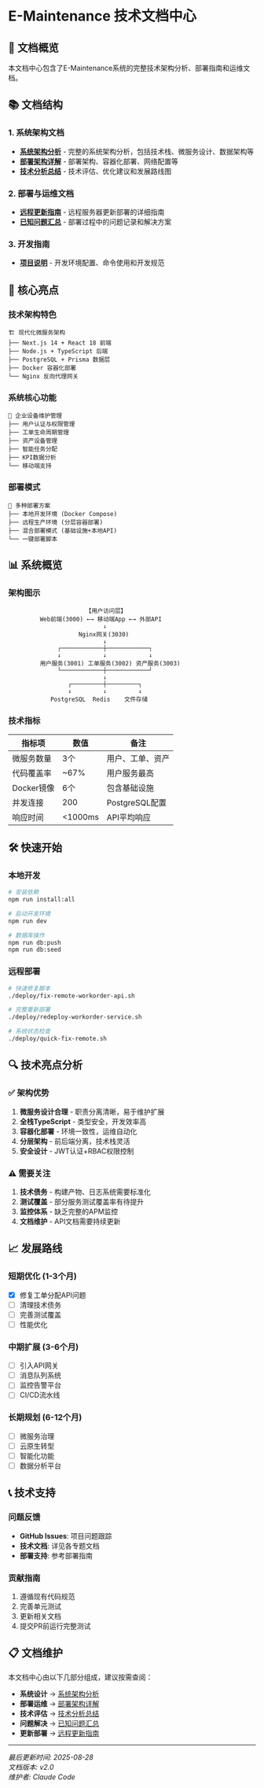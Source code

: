 # E-Maintenance 技术文档中心

## 📖 文档概览

本文档中心包含了E-Maintenance系统的完整技术架构分析、部署指南和运维文档。

## 📚 文档结构

### 1. 系统架构文档
- **[系统架构分析](./SYSTEM_ARCHITECTURE.md)** - 完整的系统架构分析，包括技术栈、微服务设计、数据架构等
- **[部署架构详解](./DEPLOYMENT_ARCHITECTURE.md)** - 部署架构、容器化部署、网络配置等
- **[技术分析总结](./TECHNICAL_ANALYSIS_SUMMARY.md)** - 技术评估、优化建议和发展路线图

### 2. 部署与运维文档  
- **[远程更新指南](../deploy/REMOTE_UPDATE_GUIDE.md)** - 远程服务器更新部署的详细指南
- **[已知问题汇总](../deploy/KNOWN_ISSUES.md)** - 部署过程中的问题记录和解决方案

### 3. 开发指南
- **[项目说明](../CLAUDE.md)** - 开发环境配置、命令使用和开发规范

## 🎯 核心亮点

### 技术架构特色
```
🏗️ 现代化微服务架构
├── Next.js 14 + React 18 前端
├── Node.js + TypeScript 后端  
├── PostgreSQL + Prisma 数据层
├── Docker 容器化部署
└── Nginx 反向代理网关
```

### 系统核心功能
```
🔧 企业设备维护管理
├── 用户认证与权限管理
├── 工单生命周期管理  
├── 资产设备管理
├── 智能任务分配
├── KPI数据分析
└── 移动端支持
```

### 部署模式
```
🚀 多种部署方案
├── 本地开发环境 (Docker Compose)
├── 远程生产环境 (分层容器部署)
├── 混合部署模式 (基础设施+本地API)
└── 一键部署脚本
```

## 📊 系统概览

### 架构图示
```
                      【用户访问层】
         Web前端(3000) ←→ 移动端App ←→ 外部API
                           ↓
                    Nginx网关(3030)
                           ↓
              ┌────────────┼────────────┐
              ↓            ↓            ↓
         用户服务(3001) 工单服务(3002) 资产服务(3003)
              └────────────┼────────────┘
                           ↓
                 ┌─────────┼─────────┐
                 ↓         ↓         ↓
            PostgreSQL  Redis    文件存储
```

### 技术指标
| 指标项 | 数值 | 备注 |
|--------|------|------|
| 微服务数量 | 3个 | 用户、工单、资产 |
| 代码覆盖率 | ~67% | 用户服务最高 |
| Docker镜像 | 6个 | 包含基础设施 |
| 并发连接 | 200 | PostgreSQL配置 |
| 响应时间 | <1000ms | API平均响应 |

## 🛠️ 快速开始

### 本地开发
```bash
# 安装依赖
npm run install:all

# 启动开发环境  
npm run dev

# 数据库操作
npm run db:push
npm run db:seed
```

### 远程部署
```bash
# 快速修复脚本
./deploy/fix-remote-workorder-api.sh

# 完整重新部署
./deploy/redeploy-workorder-service.sh

# 系统状态检查
./deploy/quick-fix-remote.sh
```

## 🔍 技术亮点分析

### ✅ 架构优势
1. **微服务设计合理** - 职责分离清晰，易于维护扩展
2. **全栈TypeScript** - 类型安全，开发效率高
3. **容器化部署** - 环境一致性，运维自动化
4. **分层架构** - 前后端分离，技术栈灵活
5. **安全设计** - JWT认证+RBAC权限控制

### ⚠️ 需要关注
1. **技术债务** - 构建产物、日志系统需要标准化
2. **测试覆盖** - 部分服务测试覆盖率有待提升  
3. **监控体系** - 缺乏完整的APM监控
4. **文档维护** - API文档需要持续更新

## 📈 发展路线

### 短期优化 (1-3个月)
- [x] 修复工单分配API问题
- [ ] 清理技术债务
- [ ] 完善测试覆盖
- [ ] 性能优化

### 中期扩展 (3-6个月)  
- [ ] 引入API网关
- [ ] 消息队列系统
- [ ] 监控告警平台
- [ ] CI/CD流水线

### 长期规划 (6-12个月)
- [ ] 微服务治理
- [ ] 云原生转型
- [ ] 智能化功能
- [ ] 数据分析平台

## 📞 技术支持

### 问题反馈
- **GitHub Issues**: 项目问题跟踪
- **技术文档**: 详见各专题文档  
- **部署支持**: 参考部署指南

### 贡献指南
1. 遵循现有代码规范
2. 完善单元测试  
3. 更新相关文档
4. 提交PR前运行完整测试

## 📋 文档维护

本文档中心由以下几部分组成，建议按需查阅：

- **系统设计** → [系统架构分析](./SYSTEM_ARCHITECTURE.md)
- **部署运维** → [部署架构详解](./DEPLOYMENT_ARCHITECTURE.md)  
- **技术评估** → [技术分析总结](./TECHNICAL_ANALYSIS_SUMMARY.md)
- **问题解决** → [已知问题汇总](../deploy/KNOWN_ISSUES.md)
- **更新部署** → [远程更新指南](../deploy/REMOTE_UPDATE_GUIDE.md)

---

*最后更新时间: 2025-08-28*  
*文档版本: v2.0*  
*维护者: Claude Code*